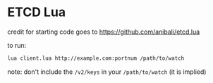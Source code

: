 # ETCD Lua

credit for starting code goes to https://github.com/anibali/etcd.lua

to run: 
```bash
lua client.lua http://example.com:portnum /path/to/watch
```

note: don't include the `/v2/keys` in your `/path/to/watch` (it is implied)
